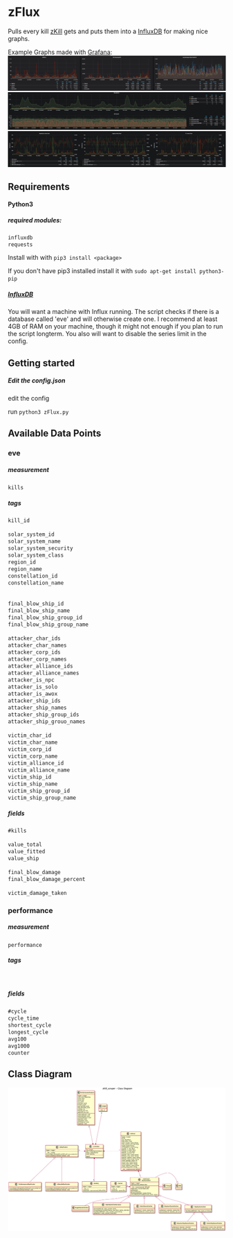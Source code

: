 # zFlux
Pulls every kill [zKill](zkillboard.com) gets and puts them into a 
[InfluxDB](https://www.influxdata.com/time-series-platform/influxdb/)
for making nice graphs.
 
Example Graphs made with [Grafana](grafana.com):
![example_graph1](ressources/zFlux1.png)
![example_graph2](ressources/zFlux2.png)
![example_graph3](ressources/zFlux3.png)
## Requirements

#### Python3

##### required modules:
```
influxdb
requests
```
Install with with ``pip3 install <package>``

If you don't have pip3 installed install it with ``sudo apt-get install python3-pip``

##### [InfluxDB](https://www.influxdata.com/time-series-platform/influxdb/)
You will want a machine with Influx running. The script checks if there is a database called
'eve' and will otherwise create one. I recommend at least 4GB of RAM on your machine, though 
it might not enough if you plan to run the script longterm.
You also will want to disable the series limit in the config.


## Getting started

##### Edit the config.json

edit the config

run ``python3 zFlux.py``

## Available Data Points

### eve

##### measurement
``
kills
``

##### tags
```
kill_id

solar_system_id
solar_system_name
solar_system_security
solar_system_class
region_id
region_name
constellation_id
constellation_name


final_blow_ship_id
final_blow_ship_name
final_blow_ship_group_id
final_blow_ship_group_name

attacker_char_ids
attacker_char_names
attacker_corp_ids
attacker_corp_names
attacker_alliance_ids
attacker_alliance_names
attacker_is_npc
attacker_is_solo
attacker_is_awox
attacker_ship_ids
attacker_ship_names
attacker_ship_group_ids
attacker_ship_grouo_names

victim_char_id
victim_char_name
victim_corp_id
victim_corp_name
victim_alliance_id
victim_alliance_name
victim_ship_id
victim_ship_name
victim_ship_group_id
victim_ship_group_name
```
##### fields

```
#kills

value_total
value_fitted
value_ship

final_blow_damage
final_blow_damage_percent

victim_damage_taken
```

### performance

##### measurement
``
performance
``

##### tags
``
``
##### fields
````
#cycle
cycle_time
shortest_cycle
longest_cycle
avg100
avg1000
counter
````

## Class Diagram
![Class Diagramm](ressources/UML.png)

